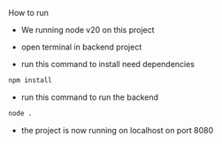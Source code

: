 How to run
- We running node v20 on this project

- open terminal in backend project

- run this command to install need dependencies 
```sh
npm install
```

- run this command to run the backend 
```sh
node .
```
- the project is now running on localhost on port 8080

